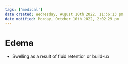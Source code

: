 ```yaml
---
tags: ['medical']
date created: Wednesday, August 10th 2022, 11:56:13 pm
date modified: Monday, October 10th 2022, 2:02:29 pm
---
```


# Edema
- Swelling as a result of fluid retention or build-up



